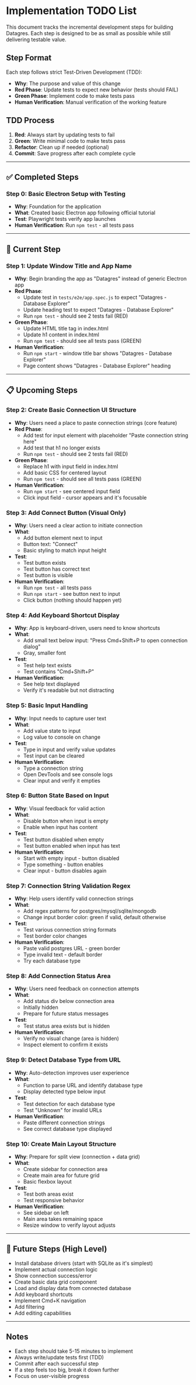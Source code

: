 # Implementation TODO List

This document tracks the incremental development steps for building Datagres. Each step is designed to be as small as possible while still delivering testable value.

## Step Format
Each step follows strict Test-Driven Development (TDD):
- **Why**: The purpose and value of this change
- **Red Phase**: Update tests to expect new behavior (tests should FAIL)
- **Green Phase**: Implement code to make tests pass
- **Human Verification**: Manual verification of the working feature

## TDD Process
1. **Red**: Always start by updating tests to fail
2. **Green**: Write minimal code to make tests pass
3. **Refactor**: Clean up if needed (optional)
4. **Commit**: Save progress after each complete cycle

---

## ✅ Completed Steps

### Step 0: Basic Electron Setup with Testing
- **Why**: Foundation for the application
- **What**: Created basic Electron app following official tutorial
- **Test**: Playwright tests verify app launches
- **Human Verification**: Run `npm test` - all tests pass

---

## 🚧 Current Step

### Step 1: Update Window Title and App Name
- **Why**: Begin branding the app as "Datagres" instead of generic Electron app
- **Red Phase**: 
  - Update test in `tests/e2e/app.spec.js` to expect "Datagres - Database Explorer" 
  - Update heading test to expect "Datagres - Database Explorer"
  - Run `npm test` - should see 2 tests fail (RED)
- **Green Phase**: 
  - Update HTML title tag in index.html
  - Update h1 content in index.html
  - Run `npm test` - should see all tests pass (GREEN)
- **Human Verification**: 
  - Run `npm start` - window title bar shows "Datagres - Database Explorer"
  - Page content shows "Datagres - Database Explorer" heading

---

## 📋 Upcoming Steps

### Step 2: Create Basic Connection UI Structure
- **Why**: Users need a place to paste connection strings (core feature)
- **Red Phase**: 
  - Add test for input element with placeholder "Paste connection string here"
  - Add test that h1 no longer exists
  - Run `npm test` - should see 2 tests fail (RED)
- **Green Phase**: 
  - Replace h1 with input field in index.html
  - Add basic CSS for centered layout
  - Run `npm test` - should see all tests pass (GREEN)
- **Human Verification**: 
  - Run `npm start` - see centered input field
  - Click input field - cursor appears and it's focusable

### Step 3: Add Connect Button (Visual Only)
- **Why**: Users need a clear action to initiate connection
- **What**: 
  - Add button element next to input
  - Button text: "Connect"
  - Basic styling to match input height
- **Test**: 
  - Test button exists
  - Test button has correct text
  - Test button is visible
- **Human Verification**: 
  - Run `npm test` - all tests pass
  - Run `npm start` - see button next to input
  - Click button (nothing should happen yet)

### Step 4: Add Keyboard Shortcut Display
- **Why**: App is keyboard-driven, users need to know shortcuts
- **What**: 
  - Add small text below input: "Press Cmd+Shift+P to open connection dialog"
  - Gray, smaller font
- **Test**: 
  - Test help text exists
  - Test contains "Cmd+Shift+P"
- **Human Verification**: 
  - See help text displayed
  - Verify it's readable but not distracting

### Step 5: Basic Input Handling
- **Why**: Input needs to capture user text
- **What**: 
  - Add value state to input
  - Log value to console on change
- **Test**: 
  - Type in input and verify value updates
  - Test input can be cleared
- **Human Verification**: 
  - Type a connection string
  - Open DevTools and see console logs
  - Clear input and verify it empties

### Step 6: Button State Based on Input
- **Why**: Visual feedback for valid action
- **What**: 
  - Disable button when input is empty
  - Enable when input has content
- **Test**: 
  - Test button disabled when empty
  - Test button enabled when input has text
- **Human Verification**: 
  - Start with empty input - button disabled
  - Type something - button enables
  - Clear input - button disables again

### Step 7: Connection String Validation Regex
- **Why**: Help users identify valid connection strings
- **What**: 
  - Add regex patterns for postgres/mysql/sqlite/mongodb
  - Change input border color: green if valid, default otherwise
- **Test**: 
  - Test various connection string formats
  - Test border color changes
- **Human Verification**: 
  - Paste valid postgres URL - green border
  - Type invalid text - default border
  - Try each database type

### Step 8: Add Connection Status Area
- **Why**: Users need feedback on connection attempts
- **What**: 
  - Add status div below connection area
  - Initially hidden
  - Prepare for future status messages
- **Test**: 
  - Test status area exists but is hidden
- **Human Verification**: 
  - Verify no visual change (area is hidden)
  - Inspect element to confirm it exists

### Step 9: Detect Database Type from URL
- **Why**: Auto-detection improves user experience
- **What**: 
  - Function to parse URL and identify database type
  - Display detected type below input
- **Test**: 
  - Test detection for each database type
  - Test "Unknown" for invalid URLs
- **Human Verification**: 
  - Paste different connection strings
  - See correct database type displayed

### Step 10: Create Main Layout Structure
- **Why**: Prepare for split view (connection + data grid)
- **What**: 
  - Create sidebar for connection area
  - Create main area for future grid
  - Basic flexbox layout
- **Test**: 
  - Test both areas exist
  - Test responsive behavior
- **Human Verification**: 
  - See sidebar on left
  - Main area takes remaining space
  - Resize window to verify layout adjusts

---

## 🔮 Future Steps (High Level)

- Install database drivers (start with SQLite as it's simplest)
- Implement actual connection logic
- Show connection success/error
- Create basic data grid component
- Load and display data from connected database
- Add keyboard shortcuts
- Implement Cmd+K navigation
- Add filtering
- Add editing capabilities

---

## Notes

- Each step should take 5-15 minutes to implement
- Always write/update tests first (TDD)
- Commit after each successful step
- If a step feels too big, break it down further
- Focus on user-visible progress